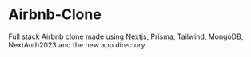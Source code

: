 # Airbnb-Clone
Full stack Airbnb clone made using Nextjs, Prisma, Tailwind, MongoDB, NextAuth2023 and the new app directory
